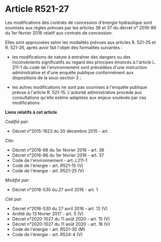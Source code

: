 # Article R521-27

Les modifications des contrats de concession d'énergie hydraulique sont soumises aux règles prévues par les articles 36 et 37
du décret n° 2016-86 du 1er février 2016 relatif aux contrats de concession. 

Elles sont approuvées selon les modalités prévues aux articles R. 521-25 et R. 521-26, après avoir fait l'objet des
formalités suivantes :

- les modifications de nature à entraîner des dangers ou des inconvénients significatifs au regard des principes énoncés à
l'article L. 211-1 du code de l'environnement sont précédées d'une instruction administrative et d'une enquête publique
conformément aux dispositions de la sous-section 3 ;

- les autres modifications ne sont pas soumises à l'enquête publique prévue à l'article R. 521-15. L'autorité administrative
procède aux consultations qu'elle estime adaptées aux enjeux soulevés par ces modifications.

**Liens relatifs à cet article**

_Codifié par_:

  - Décret n°2015-1823 du 30 décembre 2015 - art.

_Cite_:

  - Décret n°2016-86 du 1er février 2016 - art. 36
  - Décret n°2016-86 du 1er février 2016 - art. 37
  - Code de l'environnement - art. L211-1
  - Code de l'énergie - art. R521-15 (V)
  - Code de l'énergie - art. R521-25 (V)

_Modifié par_:

  - Décret n°2016-530 du 27 avril 2016 - art. 1

_Cité par_:

  - Décret n°2016-530 du 27 avril 2016 - art. 12 (V)
  - Arrêté du 13 février 2017 - art. 5 (V)
  - Décret n°2020-1027 du 11 août 2020 - art. 15 (V)
  - Décret n°2020-1027 du 11 août 2020 - art. 16 (V)
  - Code de l'énergie - art. R521-30 (M)
  - Code de l'énergie - art. R524-4 (V)
